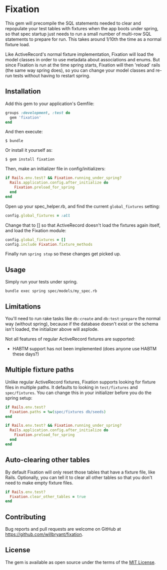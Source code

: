 # Fixation

This gem will precompile the SQL statements needed to clear and repopulate your test tables with fixtures when the app boots under spring, so that spec startup just needs to run a small number of multi-row SQL statements to prepare for run.  This takes around 1/10th the time as a normal fixture load.

Like ActiveRecord's normal fixture implementation, Fixation will load the model classes in order to use metadata about associations and enums.  But since Fixation is run at the time spring starts, Fixation will then 'reload' rails (the same way spring does), so you can change your model classes and re-run tests without having to restart spring.

## Installation

Add this gem to your application's Gemfile:

```ruby
groups :development, :test do
  gem 'fixation'
end
```

And then execute:

    $ bundle

Or install it yourself as:

    $ gem install fixation

Then, make an initializer file in config/initializers:

```ruby
if Rails.env.test? && Fixation.running_under_spring?
  Rails.application.config.after_initialize do
    Fixation.preload_for_spring
  end
end
```

Open up your spec_helper.rb, and find the current `global_fixtures` setting:

```ruby
config.global_fixtures = :all
```

Change that to [] so that ActiveRecord doesn't load the fixtures again itself, and load the Fixation module:

```ruby
config.global_fixtures = []
config.include Fixation.fixture_methods
```

Finally run `spring stop` so these changes get picked up.

## Usage

Simply run your tests under spring.

    bundle exec spring spec/models/my_spec.rb

## Limitations

You'll need to run rake tasks like `db:create` and `db:test:prepare` the normal way (without spring), because if the database doesn't exist or the schema isn't loaded, the initializer above will asplode.

Not all features of regular ActiveRecord fixtures are supported:
* HABTM support has not been implemented (does anyone use HABTM these days?)

## Multiple fixture paths

Unlike regular ActiveRecord fixtures, Fixation supports looking for fixture files in multiple paths.  It defaults to looking in `test/fixtures` and `spec/fixtures`.  You can change this in your initializer before you do the spring setup:

```ruby
if Rails.env.test?
  Fixation.paths = %w(spec/fixtures db/seeds)
end

if Rails.env.test? && Fixation.running_under_spring?
  Rails.application.config.after_initialize do
    Fixation.preload_for_spring
  end
end
```

## Auto-clearing other tables

By default Fixation will only reset those tables that have a fixture file, like Rails.  Optionally, you can tell it to clear all other tables so that you don't need to make empty fixture files.

```ruby
if Rails.env.test?
  Fixation.clear_other_tables = true
end
```


## Contributing

Bug reports and pull requests are welcome on GitHub at https://github.com/willbryant/fixation.

## License

The gem is available as open source under the terms of the [MIT License](http://opensource.org/licenses/MIT).

